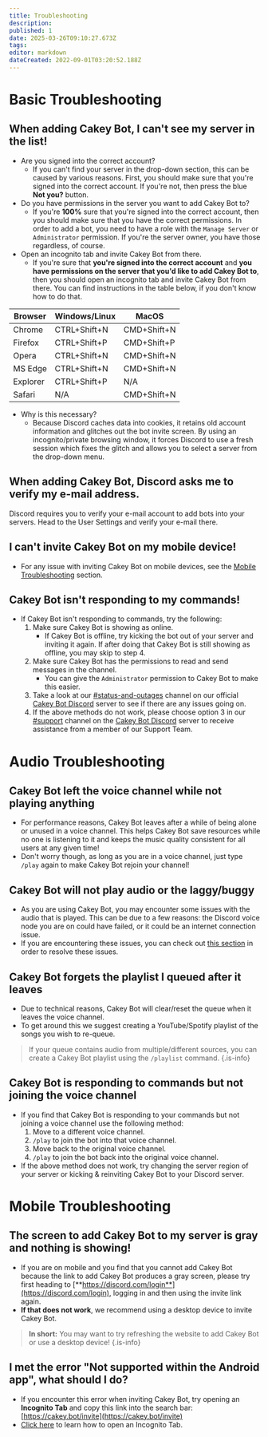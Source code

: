 ```yaml
---
title: Troubleshooting
description: 
published: 1
date: 2025-03-26T09:10:27.673Z
tags: 
editor: markdown
dateCreated: 2022-09-01T03:20:52.188Z
---
```


# Basic Troubleshooting

## When adding Cakey Bot, I can't see my server in the list!

* Are you signed into the correct account?
  * If you can't find your server in the drop-down section, this can be caused by various reasons. First, you should make sure that you're signed into the correct account. If you're not, then press the blue **Not you?** button.
* Do you have permissions in the server you want to add Cakey Bot to?
  * &#x20;If you're **100%** sure that you're signed into the correct account, then you should make sure that you have the correct permissions. In order to add a bot, you need to have a role with the `Manage Server` or `Administrator` permission. If you're the server owner, you have those regardless, of course.
* Open an incognito tab and invite Cakey Bot from there.
  * &#x20;If you're sure that **you're signed into the correct account** and **you have permissions on the server that you'd like to add Cakey Bot to**, then you should open an incognito tab and invite Cakey Bot from there. You can find instructions in the table below, if you don't know how to do that.

| Browser  | Windows/Linux | MacOS       |
| -------- | ------------- | ----------- |
| Chrome   | CTRL+Shift+N  | CMD+Shift+N |
| Firefox  | CTRL+Shift+P  | CMD+Shift+P |
| Opera    | CTRL+Shift+N  | CMD+Shift+N |
| MS Edge  | CTRL+Shift+N  | CMD+Shift+N |
| Explorer | CTRL+Shift+P  | N/A         |
| Safari   | N/A           | CMD+Shift+N |

* Why is this necessary?
  * Because Discord caches data into cookies, it retains old account information and glitches out the bot invite screen. By using an incognito/private browsing window, it forces Discord to use a fresh session which fixes the glitch and allows you to select a server from the drop-down menu.

## When adding Cakey Bot, Discord asks me to verify my e-mail address.
Discord requires you to verify your e-mail account to add bots into your servers. Head to the User Settings and verify your e-mail there.

## I can't invite Cakey Bot on my mobile device!

* &#x20;For any issue with inviting Cakey Bot on mobile devices, see the [Mobile Troubleshooting](#mobile-troubleshooting) section.

## Cakey Bot isn't responding to my commands!

* If Cakey Bot isn't responding to commands, try the following:
  1. Make sure Cakey Bot is showing as online.
     * If Cakey Bot is offline, try kicking the bot out of your server and inviting it again. If after doing that Cakey Bot is still showing as offline, you may skip to step 4.
  2. Make sure Cakey Bot has the permissions to read and send messages in the channel.
     * You can give the `Administrator` permission to Cakey Bot to make this easier.
  3. Take a look at our [#status-and-outages](https://discord.com/channels/408424043482447872/697929149356179516) channel on our official [Cakey Bot Discord](https://cakey.bot/discord) server to see if there are any issues going on.
  4. If the above methods do not work, please choose option 3 in our [#support](https://discord.com/channels/408424043482447872/730159265209253908) channel on the [Cakey Bot Discord](https://cakey.bot/discord) server to receive assistance from a member of our Support Team.

# Audio Troubleshooting

## Cakey Bot left the voice channel while not playing anything

* For performance reasons, Cakey Bot leaves after a while of being alone or unused in a voice channel. This helps Cakey Bot save resources while no one is listening to it and keeps the music quality consistent for all users at any given time!
* Don't worry though, as long as you are in a voice channel, just type `/play` again to make Cakey Bot rejoin your channel!

## Cakey Bot will not play audio or the  laggy/buggy&#x20;

* As you are using Cakey Bot, you may encounter some issues with the audio that is played. This can be due to a few reasons: the Discord voice node you are on could have failed, or it could be an internet connection issue.
* If you are encountering these issues, you can check out [this section](https://cakey.bot/faq.html) in order to resolve these issues.

## Cakey Bot forgets the playlist I queued after it leaves

* Due to technical reasons, Cakey Bot will clear/reset the queue when it leaves the voice channel.
* To get around this we suggest creating a YouTube/Spotify playlist of the songs you wish to re-queue.

> If your queue contains audio from multiple/different sources, you can create a Cakey Bot playlist using the `/playlist` command.
{.is-info}

## Cakey Bot is responding to commands but not joining the voice channel

* If you find that Cakey Bot is responding to your commands but not joining a voice channel use the following method:
  1. Move to a different voice channel.
  2. `/play` to join the bot into that voice channel.
  3. Move back to the original voice channel.
  4. `/play` to join the bot back into the original voice channel.
* If the above method does not work, try changing the server region of your server or kicking & reinviting Cakey Bot to your Discord server.

# Mobile Troubleshooting

## The screen to add Cakey Bot to my server is gray and nothing is showing!

* If you are on mobile and you find that you cannot add Cakey Bot because the link to add Cakey Bot produces a gray screen, please try first heading to [**https://discord.com/login**](https://discord.com/login), logging in and then using the invite link again.
* **If that does not work**, we recommend using a desktop device to invite Cakey Bot.

> **In short:** You may want to try refreshing the website to add Cakey Bot or use a desktop device!
{.is-info}

## I met the error "Not supported within the Android app", what should I do?

* If you encounter this error when inviting Cakey Bot, try opening an **Incognito Tab** and copy this link into the search bar: [https://cakey.bot/invite](https://cakey.bot/invite)
* [Click here](https://support.google.com/chrome/answer/95464) to learn how to open an Incognito Tab.